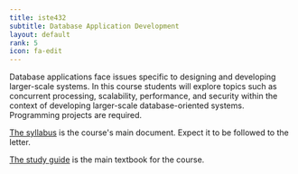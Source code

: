 ```yaml
---
title: iste432
subtitle: Database Application Development
layout: default
rank: 5
icon: fa-edit
---
```


Database applications face issues specific to designing and developing larger-scale systems. In this course students will explore topics such as concurrent processing, scalability, performance, and security within the context of developing larger-scale database-oriented systems. Programming projects are required.

[The syllabus](/assets/iste432syllabus.pdf) is the course's main document. Expect it to be followed to the letter.

[The study guide](/assets/iste432book.pdf) is the main textbook for the course.
